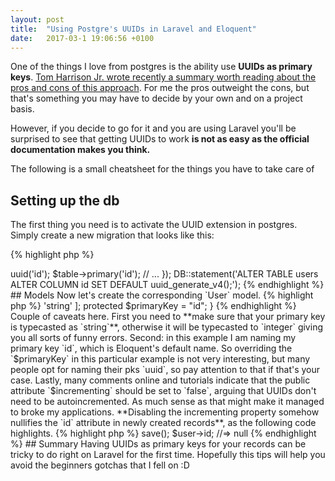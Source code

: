 ```yaml
---
layout: post
title:  "Using Postgre's UUIDs in Laravel and Eloquent"
date:   2017-03-1 19:06:56 +0100
---
```


One of the things I love from postgres is the ability use **UUIDs as primary keys**. [Tom Harrison Jr. wrote recently a summary worth reading about the pros and cons of this approach](https://tomharrisonjr.com/uuid-or-guid-as-primary-keys-be-careful-7b2aa3dcb439#.poi02at77). For me the pros outweight the cons, but that's something you may have to decide by your own and on a project basis.

However, if you decide to go for it and you are using Laravel you'll be surprised to see that getting UUIDs to work **is not as easy as the official documentation makes you think.**

The following is a small cheatsheet for the things you have to take care of

## Setting up the db
The first thing you need is to activate the UUID extension in postgres. Simply create a new migration that looks like this:

{% highlight php %}
<?php
use Illuminate\Support\Facades\Schema;
use Illuminate\Database\Schema\Blueprint;
use Illuminate\Database\Migrations\Migration;
use Illuminate\Support\Facades\DB;

class AddUuidExtensionToPostgresql extends Migration
{

    public function up()
    {
        DB::statement('CREATE EXTENSION IF NOT EXISTS "uuid-ossp";');
    }

    public function down()
    {
        DB::statement('DROP EXTENSION IF EXISTS "uuid-ossp";');
    }
}
{% endhighlight %}

## Migrations
Let's say you want to have a `users` table. You probably want your `id`s to be automatically generated. Most of the tutorials I have found rely on `beforeCreate` callbacks on the model, at the applications level. I think it is best if the database takes care of this.

Unfortunately the nice `Schema` DSL doesn't provide a way to do this, so we need to use plain SQL for it.

{% highlight php %}
<?php
Schema::create('users', function (Blueprint $table) {
    $table->uuid('id');
    $table->primary('id');
    // ...
});
DB::statement('ALTER TABLE users ALTER COLUMN id SET DEFAULT uuid_generate_v4();');
{% endhighlight %}


## Models
Now let's create the corresponding `User` model.

{% highlight php %}
<?php

namespace App;
use Illuminate\Database\Eloquent\Model;
class User extends Model
{
  protected $casts = [
    'id' => 'string'
  ];
  protected $primaryKey = "id";
}
{% endhighlight %}

Couple of caveats here. First you need to **make sure that your primary key is typecasted as `string`**, otherwise it will be typecasted to `integer` giving you all sorts of funny errors.

Second: in this example I am naming my primary key `id`, which is Eloquent's default name. So overriding the `$primaryKey` in this particular example is not very interesting, but many people opt for naming their pks `uuid`, so pay attention to that if that's your case.

Lastly, many comments online and tutorials indicate that the public attribute `$incrementing` should be set to `false`, arguing that UUIDs don't need to be autoincremented. As much sense as that might make it managed to broke my applications. **Disabling the incrementing property somehow nullifies the `id` attribute in newly created records**, as the following code highlights.

{% highlight php %}
<?php
class User extends Model
{
  public $incrementing = false;
  // ...
}

$user = new User;
$user->save();
$user->id; //=> null
{% endhighlight %}

## Summary

Having UUIDs as primary keys for your records can be tricky to do right on Laravel for the first time. Hopefully this tips will help you avoid the beginners gotchas that I fell on :D
